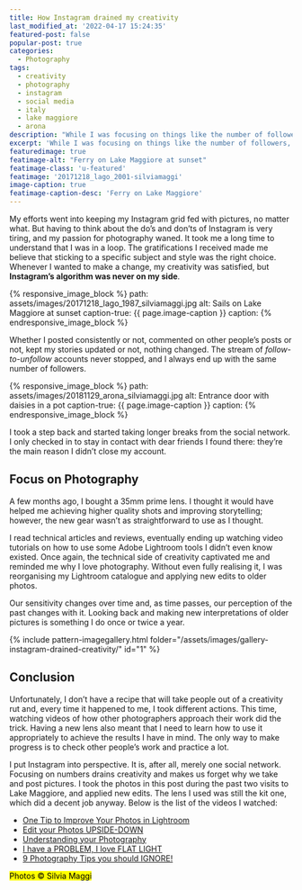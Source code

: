 ```yaml
---
title: How Instagram drained my creativity
last_modified_at: '2022-04-17 15:24:35'
featured-post: false
popular-post: true
categories:
  - Photography
tags:
  - creativity
  - photography
  - instagram
  - social media
  - italy
  - lake maggiore
  - arona
description: "While I was focusing on things like the number of followers, engagement and reach, Instagram drained my creativity. Here's how my love for photography helped."
excerpt: 'While I was focusing on things like the number of followers, engagement and reach, Instagram drained my creativity. Here’s how my love for photography helped.'
featuredimage: true
featimage-alt: "Ferry on Lake Maggiore at sunset"
featimage-class: 'u-featured'
featimage: '20171218_lago_2001-silviamaggi'
image-caption: true
featimage-caption-desc: 'Ferry on Lake Maggiore'
---
```

My efforts went into keeping my Instagram grid fed with pictures, no matter what. But having to think about the do’s and don’ts of Instagram is very tiring, and my passion for photography waned. It took me a long time to understand that I was in a loop. The gratifications I received made me believe that sticking to a specific subject and style was the right choice. Whenever I wanted to make a change, my creativity was satisfied, but **Instagram’s algorithm was never on my side**.

{% responsive_image_block %}
  path: assets/images/20171218_lago_1987_silviamaggi.jpg
  alt: Sails on Lake Maggiore at sunset
  caption-true: {{ page.image-caption }}
  caption: 
{% endresponsive_image_block %}

Whether I posted consistently or not, commented on other people’s posts or not, kept my stories updated or not, nothing changed. The stream of _follow-to-unfollow_ accounts never stopped, and I always end up with the same number of followers.

{% responsive_image_block %}
  path: assets/images/20181129_arona_silviamaggi.jpg
  alt: Entrance door with daisies in a pot
  caption-true: {{ page.image-caption }}
  caption: 
{% endresponsive_image_block %}

I took a step back and started taking longer breaks from the social network. I only checked in to stay in contact with dear friends I found there: they’re the main reason I didn’t close my account.

## Focus on Photography

A few months ago, I bought a 35mm prime lens. I thought it would have helped me achieving higher quality shots and improving storytelling; however, the new gear wasn’t as straightforward to use as I thought.

I read technical articles and reviews, eventually ending up watching video tutorials on how to use some Adobe Lightroom tools I didn’t even know existed. Once again, the technical side of creativity captivated me and reminded me why I love photography. Without even fully realising it, I was reorganising my Lightroom catalogue and applying new edits to older photos.

Our sensitivity changes over time and, as time passes, our perception of the past changes with it. Looking back and making new interpretations of older pictures is something I do once or twice a year.

{% include pattern-imagegallery.html folder="/assets/images/gallery-instagram-drained-creativity/" id="1" %}

## Conclusion

Unfortunately, I don’t have a recipe that will take people out of a creativity rut and, every time it happened to me, I took different actions. This time, watching videos of how other photographers approach their work did the trick. Having a new lens also meant that I need to learn how to use it appropriately to achieve the results I have in mind. The only way to make progress is to check other people’s work and practice a lot.

I put Instagram into perspective. It is, after all, merely one social network. Focusing on numbers drains creativity and makes us forget why we take and post pictures. I took the photos in this post during the past two visits to Lake Maggiore, and applied new edits. The lens I used was still the kit one, which did a decent job anyway. Below is the list of the videos I watched:

<ul class="smd-ul">
<li><a href="https://www.youtube.com/watch?v=jUOOzi5gukY" title="Watch the video on YouTube">One Tip to Improve Your Photos in Lightroom</a></li>
<li><a href="https://www.youtube.com/watch?v=af88_3Sgvc4" title="Watch the video on YouTube">Edit your Photos UPSIDE-DOWN</a></li>
<li><a href="https://www.youtube.com/watch?v=4pGlTw1rHy8" title="Watch the video on YouTube">Understanding your Photography</a></li>
<li><a href="https://www.youtube.com/watch?v=z3s_SmWLnMA" title="Watch the video on YouTube">I have a PROBLEM, I love FLAT LIGHT</a></li>
<li><a href="https://www.youtube.com/watch?v=3RNWJPbrZfo" title="Watch the video on YouTube">9 Photography Tips you should IGNORE!</a></li>
</ul>

<p class="detached"><mark class="smd-highlight small">Photos &copy; Silvia Maggi</mark></p>
